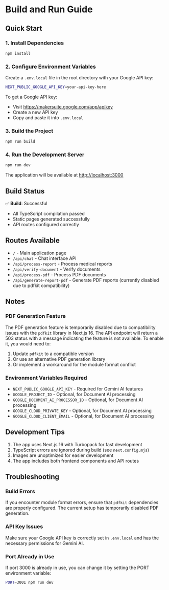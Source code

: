 # Build and Run Guide

## Quick Start

### 1. Install Dependencies
```bash
npm install
```

### 2. Configure Environment Variables
Create a `.env.local` file in the root directory with your Google API key:
```bash
NEXT_PUBLIC_GOOGLE_API_KEY=your-api-key-here
```

To get a Google API key:
- Visit https://makersuite.google.com/app/apikey
- Create a new API key
- Copy and paste it into `.env.local`

### 3. Build the Project
```bash
npm run build
```

### 4. Run the Development Server
```bash
npm run dev
```

The application will be available at [http://localhost:3000](http://localhost:3000)

## Build Status

✅ **Build**: Successful
- All TypeScript compilation passed
- Static pages generated successfully
- API routes configured correctly

## Routes Available

- `/` - Main application page
- `/api/chat` - Chat interface API
- `/api/process-report` - Process medical reports
- `/api/verify-document` - Verify documents
- `/api/process-pdf` - Process PDF documents
- `/api/generate-report-pdf` - Generate PDF reports (currently disabled due to pdfkit compatibility)

## Notes

### PDF Generation Feature
The PDF generation feature is temporarily disabled due to compatibility issues with the `pdfkit` library in Next.js 16. The API endpoint will return a 503 status with a message indicating the feature is not available. To enable it, you would need to:

1. Update `pdfkit` to a compatible version
2. Or use an alternative PDF generation library
3. Or implement a workaround for the module format conflict

### Environment Variables Required

- `NEXT_PUBLIC_GOOGLE_API_KEY` - Required for Gemini AI features
- `GOOGLE_PROJECT_ID` - Optional, for Document AI processing
- `GOOGLE_DOCUMENT_AI_PROCESSOR_ID` - Optional, for Document AI processing
- `GOOGLE_CLOUD_PRIVATE_KEY` - Optional, for Document AI processing
- `GOOGLE_CLOUD_CLIENT_EMAIL` - Optional, for Document AI processing

## Development Tips

1. The app uses Next.js 16 with Turbopack for fast development
2. TypeScript errors are ignored during build (see `next.config.mjs`)
3. Images are unoptimized for easier development
4. The app includes both frontend components and API routes

## Troubleshooting

### Build Errors
If you encounter module format errors, ensure that `pdfkit` dependencies are properly configured. The current setup has temporarily disabled PDF generation.

### API Key Issues
Make sure your Google API key is correctly set in `.env.local` and has the necessary permissions for Gemini AI.

### Port Already in Use
If port 3000 is already in use, you can change it by setting the PORT environment variable:
```bash
PORT=3001 npm run dev
```

